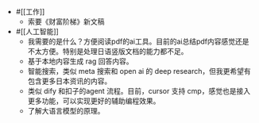 - #[[工作]]
    - 索要《财富阶梯》新文稿
- #[[人工智能]]
    - 我需要的是什么？方便阅读pdf的ai工具。目前的ai总结pdf内容感觉还是不太方便。特别是处理日语竖版文档的能力都不足。
    - 基于本地内容生成 rag 回答内容。
    - 智能搜索，类似 meta 搜索和 open ai 的 deep research，但我更希望有包含更多日本资讯的内容。
    - 类似 dify 和扣子的agent 流程。目前，cursor 支持 cmp，感觉也是接入更多功能，可以实现更好的辅助编程效果。
    - 了解大语言模型的原理。
